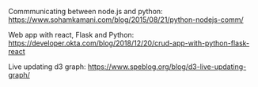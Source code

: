 Commmunicating between node.js and python: https://www.sohamkamani.com/blog/2015/08/21/python-nodejs-comm/

Web app with react, Flask and Python: https://developer.okta.com/blog/2018/12/20/crud-app-with-python-flask-react

Live updating d3 graph: https://www.speblog.org/blog/d3-live-updating-graph/